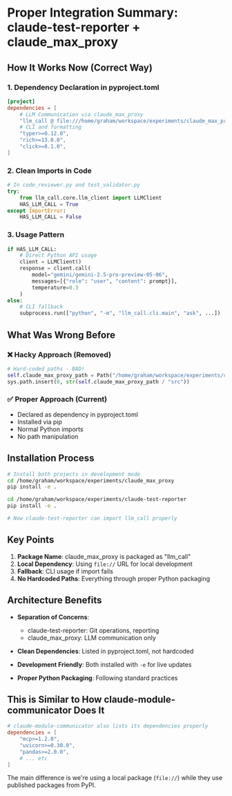 # Proper Integration Summary: claude-test-reporter + claude_max_proxy

## How It Works Now (Correct Way)

### 1. Dependency Declaration in pyproject.toml

```toml
[project]
dependencies = [
    # LLM Communication via claude_max_proxy
    "llm_call @ file:///home/graham/workspace/experiments/claude_max_proxy",
    # CLI and formatting
    "typer>=0.12.0",
    "rich>=13.0.0", 
    "click>=8.1.0",
]
```

### 2. Clean Imports in Code

```python
# In code_reviewer.py and test_validator.py
try:
    from llm_call.core.llm_client import LLMClient
    HAS_LLM_CALL = True
except ImportError:
    HAS_LLM_CALL = False
```

### 3. Usage Pattern

```python
if HAS_LLM_CALL:
    # Direct Python API usage
    client = LLMClient()
    response = client.call(
        model="gemini/gemini-2.5-pro-preview-05-06",
        messages=[{"role": "user", "content": prompt}],
        temperature=0.3
    )
else:
    # CLI fallback
    subprocess.run(["python", "-m", "llm_call.cli.main", "ask", ...])
```

## What Was Wrong Before

### ❌ Hacky Approach (Removed)

```python
# Hard-coded paths - BAD!
self.claude_max_proxy_path = Path("/home/graham/workspace/experiments/claude_max_proxy")
sys.path.insert(0, str(self.claude_max_proxy_path / "src"))
```

### ✅ Proper Approach (Current)

- Declared as dependency in pyproject.toml
- Installed via pip
- Normal Python imports
- No path manipulation

## Installation Process

```bash
# Install both projects in development mode
cd /home/graham/workspace/experiments/claude_max_proxy
pip install -e .

cd /home/graham/workspace/experiments/claude-test-reporter  
pip install -e .

# Now claude-test-reporter can import llm_call properly
```

## Key Points

1. **Package Name**: claude_max_proxy is packaged as "llm_call"
2. **Local Dependency**: Using `file://` URL for local development
3. **Fallback**: CLI usage if import fails
4. **No Hardcoded Paths**: Everything through proper Python packaging

## Architecture Benefits

- **Separation of Concerns**: 
  - claude-test-reporter: Git operations, reporting
  - claude_max_proxy: LLM communication only
  
- **Clean Dependencies**: Listed in pyproject.toml, not hardcoded

- **Development Friendly**: Both installed with `-e` for live updates

- **Proper Python Packaging**: Following standard practices

## This is Similar to How claude-module-communicator Does It

```toml
# claude-module-communicator also lists its dependencies properly
dependencies = [
    "mcp>=1.2.0",
    "uvicorn>=0.30.0", 
    "pandas>=2.0.0",
    # ... etc
]
```

The main difference is we're using a local package (`file://`) while they use published packages from PyPI.
